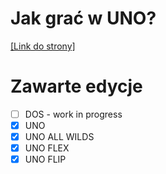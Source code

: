 # Jak grać w UNO?
<a href="https://ivdamianvi.github.io/Instrukcje-UNO/uno.html">[Link do strony]</a>

# Zawarte edycje
- [ ] DOS - work in progress
- [x] UNO
- [x] UNO ALL WILDS
- [x] UNO FLEX
- [x] UNO FLIP
